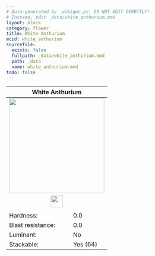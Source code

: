 ```yaml
---
# Auto-generated by _wikigen.py. DO NOT EDIT DIRECTLY!
# Instead, edit _data/white_anthurium.mmd
layout: block
category: flower
title: White Anthurium
mcid: white_anthurium
sourcefile:
  exists: false
  fullpath: _data/white_anthurium.mmd
  path: _data
  name: white_anthurium.mmd
todo: false
---
```


<table class="block-info"><thead><tr>
<th colspan=2>White Anthurium</th>
</tr></thead><tbody>
<tr><td colspan=2 class="cell-image-big" style="text-align:center"><img src="/allotment/img/textures/allotment/white_anthurium.png" width="256" height="256" alt="" class="preview-icon"></td></tr>
<tr><td colspan=2 class="cell-image-small" style="text-align:center"><img src="/allotment/img/inventory_textures/allotment/white_anthurium.png" width="32" height="32" alt="" class="inventory-icon"></td></tr>
<tr><td colspan=2 style="text-align:center"><span class="tool-info tool-none tool-level-0" title="Does not require or break faster with any tool"></span></td></tr>
<tr><td>Hardness:</td><td>0.0</td></tr>
<tr><td>Blast resistance:</td><td>0.0</td></tr>
<tr><td>Luminant:</td><td>No</td></tr>
<tr><td>Stackable:</td><td>Yes (64)</td></tr>
</tbody></table>

